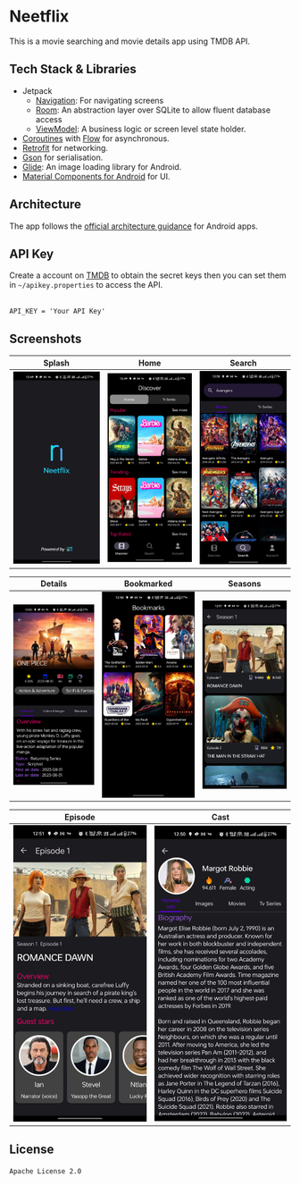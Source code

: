 # Neetflix

This is a movie searching and movie details app using TMDB API.

## Tech Stack & Libraries

- Jetpack
    - [Navigation](https://developer.android.com/jetpack/compose/navigation): For navigating screens
    - [Room](https://developer.android.com/training/data-storage/room): An abstraction layer over
      SQLite to allow fluent database access
    - [ViewModel](https://developer.android.com/topic/libraries/architecture/viewmodel): A business
      logic or screen level state holder.
- [Coroutines](https://developer.android.com/kotlin/coroutines)
  with [Flow](https://developer.android.com/kotlin/flow) for asynchronous.
- [Retrofit](https://square.github.io/retrofit/) for networking.
- [Gson](https://github.com/google/gson) for serialisation.
- [Glide](https://github.com/bumptech/glide): An image loading library for Android.
- [Material Components for Android](https://m3.material.io/) for UI.

## Architecture

The app follows
the [official architecture guidance](https://developer.android.com/topic/architecture) for Android
apps.

## API Key

Create a account on [TMDB](https://developer.themoviedb.org/docs/getting-started) to obtain the
secret keys then you can set them in ```~/apikey.properties``` to access the API.

```

API_KEY = 'Your API Key'

```

## Screenshots

|                              Splash                               |                            Home                            |                            Search                            |
|:-----------------------------------------------------------------:|:----------------------------------------------------------:|:------------------------------------------------------------:|
| <img alt="Home" src="screenshots/splash screen.jpg" width="250"/> | <img alt="Detail" src="screenshots/home.jpg" width="250"/> | <img alt="Search" src="screenshots/search.jpg" width="250"/> |

|                            Details                            |                            Bookmarked                             |                                  Seasons                                  |
|:-------------------------------------------------------------:|:-----------------------------------------------------------------:|:-------------------------------------------------------------------------:|
| <img alt="Detail" src="screenshots/details.jpg" width="250"/> | <img alt="Favourite" src="screenshots/bookmark.jpg" width="250"/> | <img alt="Categories" src="screenshots/seasons details.jpg" width="250"/> |

|                                Episode                                |                                 Cast                                  |
|:---------------------------------------------------------------------:|:---------------------------------------------------------------------:|
| <img alt="Detail" src="screenshots/episode details.jpg" width="250"/> | <img alt="Favourite" src="screenshots/cast details.jpg" width="250"/> | 

## License

```
Apache License 2.0
```
